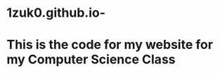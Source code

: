 # 1zuk0.github.io-


<h1>This is the code for my website for my Computer Science Class</h1>















